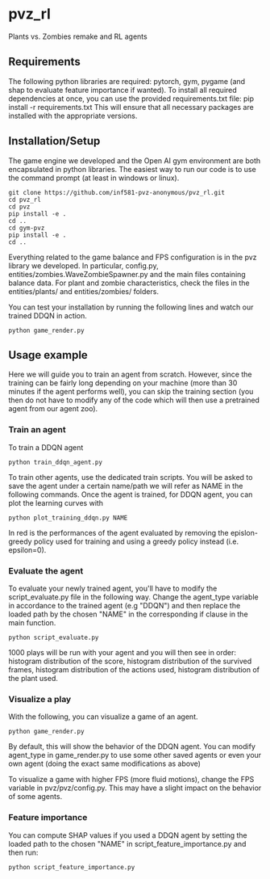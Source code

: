 # pvz_rl
Plants vs. Zombies remake and RL agents

## Requirements

The following python libraries are required: pytorch, gym, pygame (and shap to evaluate feature importance if wanted).
To install all required dependencies at once, you can use the provided requirements.txt file:
pip install -r requirements.txt
This will ensure that all necessary packages are installed with the appropriate versions.


## Installation/Setup

The game engine we developed and the Open AI gym environment are both encapsulated in python libraries.
The easiest way to run our code is to use the command prompt (at least in windows or linux).

```
git clone https://github.com/inf581-pvz-anonymous/pvz_rl.git
cd pvz_rl
cd pvz
pip install -e .
cd ..
cd gym-pvz
pip install -e .
cd ..
```

Everything related to the game balance and FPS configuration is in the pvz library we developed. In particular, config.py, entities/zombies.WaveZombieSpawner.py and the main files containing balance data. For plant and zombie characteristics, check the files in the entities/plants/ and entities/zombies/ folders.

You can test your installation by running the following lines and watch our trained DDQN in action.
```
python game_render.py
```

## Usage example

Here we will guide you to train an agent from scratch. However, since the training can be fairly long depending on your machine (more than 30 minutes if the agent performs well), you can skip the training section (you then do not have to modify any of the code which will then use a pretrained agent from our agent zoo).

### Train an agent

To train a DDQN agent

```
python train_ddqn_agent.py
```

To train other agents, use the dedicated train scripts. You will be asked to save the agent under a certain name/path we will refer as NAME in the following commands.
Once the agent is trained, for DDQN agent, you can plot the learning curves with

```
python plot_training_ddqn.py NAME
```
In red is the performances of the agent evaluated by removing the epislon-greedy policy used for training and using a greedy policy instead (i.e. epsilon=0).

### Evaluate the agent
To evaluate your newly trained agent, you'll have to modify the script_evaluate.py file in the following way. Change the agent_type variable in accordance to the trained agent (e.g "DDQN") and then replace the loaded path by the chosen "NAME" in the corresponding if clause in the main function.

```
python script_evaluate.py
```
1000 plays will be run with your agent and you will then see in order: histogram distribution of the score, histogram distribution of the survived frames, histogram distribution of the actions used, histogram distribution of the plant used.


### Visualize a play
With the following, you can visualize a game of an agent.
```
python game_render.py
```
By default, this will show the behavior of the DDQN agent. You can modify agent_type in game_render.py to use some other saved agents or even your own agent (doing the exact same modifications as above)

To visualize a game with higher FPS (more fluid motions), change the FPS variable in pvz/pvz/config.py. This may have a slight impact on the behavior of some agents.

### Feature importance
You can compute SHAP values if you used a DDQN agent by setting the loaded path to the chosen "NAME" in script_feature_importance.py and then run:
```
python script_feature_importance.py
```
